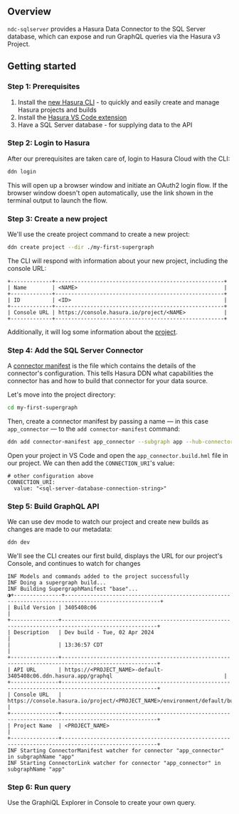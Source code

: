 ## Overview

`ndc-sqlserver` provides a Hasura Data Connector to the SQL Server database, which can expose and run GraphQL queries
via the Hasura v3 Project.

## Getting started

### Step 1: Prerequisites

1. Install the [new Hasura CLI](https://hasura.io/docs/3.0/cli/installation/) -  to quickly and easily create and manage
   Hasura projects and builds
2. Install the [Hasura VS Code extension](https://marketplace.visualstudio.com/items?itemName=HasuraHQ.hasura)
3. Have a SQL Server database - for supplying data to the API

### Step 2: Login to Hasura

After our prerequisites are taken care of, login to Hasura Cloud with the CLI:

```bash
ddn login
```

This will open up a browser window and initiate an OAuth2 login flow. If the browser window doesn't open automatically,
use the link shown in the terminal output to launch the flow.

### Step 3: Create a new project

We'll use the create project command to create a new project:

```bash
ddn create project --dir ./my-first-supergraph
```

The CLI will respond with information about your new project, including the console URL:

```
+-------------+-----------------------------------------------------+
| Name        | <NAME>                                              |
+-------------+-----------------------------------------------------+
| ID          | <ID>                                                |
+-------------+-----------------------------------------------------+
| Console URL | https://console.hasura.io/project/<NAME>            |
+-------------+-----------------------------------------------------+
```

Additionally, it will log some information about the
[project](https://hasura.io/docs/3.0/project-configuration/projects).

### Step 4: Add the SQL Server Connector


A [connector manifest](https://hasura.io/docs/3.0/supergraph-modeling/build-manifests#connector-manifests) is the file
which contains the details of the connector's configuration. This tells Hasura DDN what capabilities the connector has
and how to build that connector for your data source.

Let's move into the project directory:

```bash
cd my-first-supergraph
```
Then, create a connector manifest by passing a name — in this case `app_connector` — to the `add connector-manifest`
command:

```bash
ddn add connector-manifest app_connector --subgraph app --hub-connector hasura/sqlserver --type cloud
```

Open your project in VS Code and open the `app_connector.build.hml` file in our project. We can then add the
`CONNECTION_URI`'s value:

```
# other configuration above
CONNECTION_URI:
  value: "<sql-server-database-connection-string>"
```

### Step 5: Build GraphQL API

We can use dev mode to watch our project and create new builds as changes are made to our metadata:

```bash
ddn dev
```

We'll see the CLI creates our first build, displays the URL for our project's Console, and continues to watch for
changes 

```
INF Models and commands added to the project successfully
INF Doing a supergraph build...
INF Building SupergraphManifest "base"...
◑+---------------+----------------------------------------------------------------------------------------------------+
| Build Version | 3405408c06                                                                                         |
+---------------+----------------------------------------------------------------------------------------------------+
| Description   | Dev build - Tue, 02 Apr 2024                                                                       |
|               | 13:36:57 CDT                                                                                       |
+---------------+----------------------------------------------------------------------------------------------------+
| API URL       | https://<PROJECT_NAME>-default-3405408c06.ddn.hasura.app/graphql                                   |
+---------------+----------------------------------------------------------------------------------------------------+
| Console URL   | https://console.hasura.io/project/<PROJECT_NAME>/environment/default/build/3405408c06/graphql      |
+---------------+----------------------------------------------------------------------------------------------------+
| Project Name  | <PROJECT_NAME>                                                                                     |
+---------------+----------------------------------------------------------------------------------------------------+
INF Starting ConnectorManifest watcher for connector "app_connector" in subgraphName "app"
INF Starting ConnectorLink watcher for connector "app_connector" in subgraphName "app"
```

### Step 6: Run query

Use the GraphiQL Explorer in Console to create your own query.


